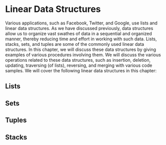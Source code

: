 # Linear Data Structures
Various applications, such as Facebook, Twitter, and Google, use lists and linear data
structures. As we have discussed previously, data structures allow us to organize vast
swathes of data in a sequential and organized manner, thereby reducing time and effort in
working with such data. Lists, stacks, sets, and tuples are some of the commonly used
linear data structures.
In this chapter, we will discuss these data structures by giving examples of various
procedures involving them. We will discuss the various operations related to these data
structures, such as insertion, deletion, updating, traversing (of lists), reversing, and
merging with various code samples.
We will cover the following linear data structures in this chapter:
## Lists
## Sets
## Tuples
## Stacks